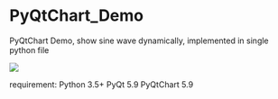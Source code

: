 # PyQtChart_Demo
PyQtChart Demo, show sine wave dynamically, implemented in single python file

![](https://github.com/XIVN1987/PyQtChart_Demo/blob/master/screenshot.gif)

requirement:
Python 3.5+
PyQt 5.9
PyQtChart 5.9
